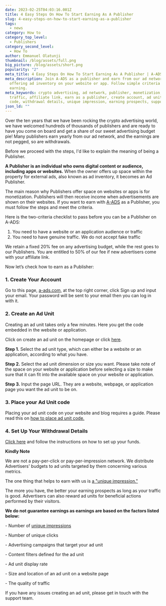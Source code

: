 ```yaml
---
date: 2023-02-25T04:03:16.001Z
title: 4 Easy Steps On How To Start Earning As A Publisher
slug: 4-easy-steps-on-how-to-start-earning-as-a-publisher
tags:
  - news
category: How to
category_top_level:
  - Publishers
category_second_level:
  - How To
author: Emmanuel Olatunji
thumbnail: /blog/assets/full.png
big_picture: /blog/assets/short.png
popularity: "2"
meta_title: 4 Easy Steps On How To Start Earning As A Publisher | A-ADS Blog
meta_description: Join A-ADS as a publisher and earn from our ad network by
  offering ad inventory on your website or app. Follow simple criteria to start
  earning.
meta_keywords: crypto advertising, ad network, publisher, monetization, genuine
  traffic, affiliate link, earn as a publisher, create account, ad unit, ad unit
  code, withdrawal details, unique impression, earning prospects, support team
json_ld: ""
---
```

Over the ten years that we have been rocking the crypto advertising world, we have welcomed hundreds of thousands of publishers and are ready to have you come on board and get a share of our sweet advertising budget pie! Many publishers earn yearly from our ad network, and the earnings are not pegged, so are withdrawals.

Before we proceed with the steps, I'd like to explain the meaning of being a Publisher. 

**A Publisher is an individual who owns digital content or audience, including apps or websites.** When the owner offers up space within the property for external ads, also known as ad inventory, it becomes an Ad Publisher.

The main reason why Publishers offer space on websites or apps is for monetization. Publishers will then receive income when advertisements are shown on their websites. If you want to earn with [A-ADS](http://a.ads.com) as a Publisher, you must follow the steps and meet the criteria.

Here is the two-criteria checklist to pass before you can be a Publisher on A-ADS: 

1. You need to have a website or an application audience or traffic
2. You need to have genuine traffic. We do not accept fake traffic

We retain a fixed 20% fee on any advertising budget, while the rest goes to our Publishers. You are entitled to 50% of our fee if new advertisers come with your affiliate link.

Now let’s check how to earn as a Publisher:

### 1. Create Your Account

Go to this page, [a-ads.com,](https://a-ads.com/) at the top right corner, click Sign up and input your email. Your password will be sent to your email then you can log in with it. 

### 2. Create an Ad Unit

Creating an ad unit takes only a few minutes. Here you get the code embedded in the website or application. 

Click on create an ad unit on the homepage or click [here](https://a-ads.com/ad_units/new).

**Step 1.** Select the ad unit type, which can either be a website or an application, according to what you have.

**Step 2.** Select the ad unit dimension or size you want. Please take note of the space on your website or application before selecting a size to make sure that it can fit into the available space on your website or application.

**Step 3.** Input the page URL. They are a website, webpage, or application page you want the ad unit to be on.

### 3. Place your Ad Unit code

Placing your ad unit code on your website and blog requires a guide. Please read this on [how to place ad unit code.](https://a-ads.com/blog/how-to-place-an-ad-unit-code-correctly/)

### 4. Set Up Your Withdrawal Details

[﻿Сlick here](https://a-ads.com/blog/how-to-change-and-confirm-a-withdrawal-address/) and follow the instructions on how to set up your funds. 

**K﻿indly Note**

We are not a pay-per-click or pay-per-impression network. We distribute Advertisers' budgets to ad units targeted by them concerning various metrics. 

The one thing that helps to earn with us is [a "unique impression."](https://a-ads.com/blog/2018-10-04-counting-unique-impressions/) 

The more you have, the better your earning prospects as long as your traffic is good. Advertisers can also reward ad units for beneficial actions performed by their visitors.

**We do not guarantee earnings as earnings are based on the factors listed below:**

\- Number of [unique impressions](https://a-ads.com/blog/counting-unique-impressions/)

\- Number of unique clicks

\- Advertising campaigns that target your ad unit

\- Content filters defined for the ad unit

\- Ad unit display rate

\- Size and location of an ad unit on a website page

\- The quality of traffic

If you have any issues creating an ad unit, please get in touch with the support team.